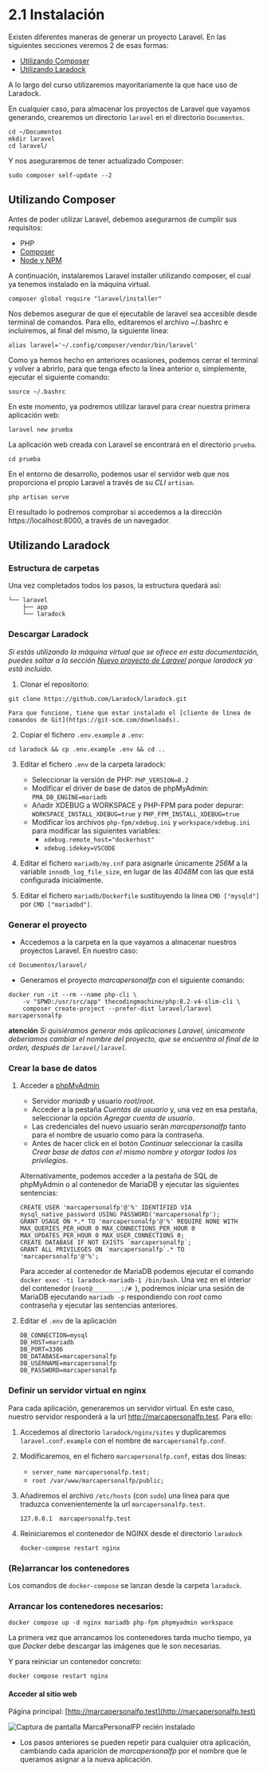 # 2.1 Instalación

Existen diferentes maneras de generar un proyecto Laravel. En las siguientes secciones veremos 2 de esas formas:
- [Utilizando Composer](#utilizando-composer)
- [Utilizando Laradock](#utilizando-laradock)

A lo largo del curso utilizaremos mayoritariamente la que hace uso de Laradock.

En cualquier caso, para almacenar los proyectos de Laravel que vayamos generando, crearemos un directorio `laravel` en el directorio `Documentos`.

```
cd ~/Documentos
mkdir laravel
cd laravel/
```

Y nos aseguraremos de tener actualizado Composer:

```
sudo composer self-update --2
```

## Utilizando Composer

Antes de poder utilizar Laravel, debemos asegurarnos de cumplir sus requisitos:

- PHP
- [Composer](https://getcomposer.org/)
- [Node y NPM](https://nodejs.org/)

A continuación, instalaremos Laravel installer utilizando composer, el cual ya tenemos instalado en la máquina virtual.

```
composer global require "laravel/installer"
```

Nos debemos asegurar de que el ejecutable de laravel sea accesible desde terminal de comandos. Para ello, editaremos el archivo ~/.bashrc e incluiremos, al final del mismo, la siguiente línea:

```
alias laravel='~/.config/composer/vendor/bin/laravel'
```

Como ya hemos hecho en anteriores ocasiones, podemos cerrar el terminal y volver a abrirlo, para que tenga efecto la línea anterior o, simplemente, ejecutar el siguiente comando:

```
source ~/.bashrc
```

En este momento, ya podremos utilizar laravel para crear nuestra primera aplicación web:

```
laravel new prueba
```

La aplicación web creada con Laravel se encontrará en el directorio `prueba`.

```
cd prueba
```

En el entorno de desarrollo, podemos usar el servidor web que nos proporciona el propio Laravel a través de su _CLI_ `artisan`.

```
php artisan serve
```

El resultado lo podremos comprobar si accedemos a la dirección https://localhost:8000, a través de un navegador.

## Utilizando Laradock

### Estructura de carpetas

Una vez completados todos los pasos, la estructura quedará así:

```.
└── laravel
    ├── app
    └── laradock
```


### Descargar Laradock
_Si estás utilizando la máquina virtual que se ofrece en esta documentación, puedes saltar a la sección [Nuevo proyecto de Laravel](#nuevo-proyecto-de-laravel) porque laradock ya está incluido._

1. Clonar el repositorio:

```
git clone https://github.com/Laradock/laradock.git
```
    Para que funcione, tiene que estar instalado el [cliente de línea de comandos de Git](https://git-scm.com/downloads).

2. Copiar el fichero `.env.example` a `.env`:

```
cd laradock && cp .env.example .env && cd ..
```

3. Editar el fichero `.env` de la carpeta laradock:

    - Seleccionar la versión de PHP: `PHP_VERSION=8.2`
    - Modificar el driver de base de datos de phpMyAdmin: `PMA_DB_ENGINE=mariadb`
    - Añadir XDEBUG a WORKSPACE y PHP-FPM para poder depurar: `WORKSPACE_INSTALL_XDEBUG=true` y `PHP_FPM_INSTALL_XDEBUG=true`
    - Modificar los archivos `php-fpm/xdebug.ini` y `workspace/xdebug.ini` para modificar las siguientes variables:
        - `xdebug.remote_host="dockerhost"`
        - `xdebug.idekey=VSCODE`

4. Editar el fichero `mariadb/my.cnf` para asignarle únicamente _256M_ a la variable `innodb_log_file_size`, en lugar de las _4048M_ con las que está configurada inicialmente.

5. Editar el fichero `mariadb/Dockerfile` sustituyendo la línea `CMD ["mysqld"]` por `CMD ["mariadbd"]`.

### Generar el proyecto

- Accedemos a la carpeta en la que vayamos a almacenar nuestros proyectos Laravel. En nuestro caso:

```
cd Documentos/laravel/
```

- Generamos el proyecto _marcapersonalfp_ con el siguiente comando:

```
docker run -it --rm --name php-cli \
    -v "$PWD:/usr/src/app" thecodingmachine/php:8.2-v4-slim-cli \
    composer create-project --prefer-dist laravel/laravel marcapersonalfp
```

**atención** _Si quisiéramos generar más aplicaciones Laravel, únicamente deberíamos cambiar el nombre del proyecto, que se encuentra al final de la orden, después de `laravel/laravel`._

### Crear la base de datos

1. Acceder a [phpMyAdmin](http://localhost:8081/)

    - Servidor _mariadb_ y usuario _root_/_root_.
    - Acceder a la pestaña _Cuentas de usuario_ y, una vez en esa pestaña, seleccionar la opción _Agregar cuenta de usuario_.
    - Las credenciales del nuevo usuario serán _marcapersonalfp_ tanto para el nombre de usuario como para la contraseña.
    - Antes de hacer click en el botón _Continuar_ seleccionar la casilla _Crear base de datos con el mismo nombre y otorgar todos los privilegios_.

    Alternativamente, podemos acceder a la pestaña de SQL de phpMyAdmin o al contenedor de MariaDB y ejecutar las siguientes sentencias:

    ```
    CREATE USER 'marcapersonalfp'@'%' IDENTIFIED VIA mysql_native_password USING PASSWORD('marcapersonalfp');
    GRANT USAGE ON *.* TO 'marcapersonalfp'@'%' REQUIRE NONE WITH MAX_QUERIES_PER_HOUR 0 MAX_CONNECTIONS_PER_HOUR 0 MAX_UPDATES_PER_HOUR 0 MAX_USER_CONNECTIONS 0;
    CREATE DATABASE IF NOT EXISTS `marcapersonalfp`;
    GRANT ALL PRIVILEGES ON `marcapersonalfp`.* TO 'marcapersonalfp'@'%';
    ```

    Para acceder al contenedor de MariaDB podemos ejecutar el comando `docker exec -ti laradock-mariadb-1 /bin/bash`. Una vez en el interior del contenedor (`root@________:/# `), podremos iniciar una sesión de MariaDB ejecutando `mariadb -p` respondiendo con _root_ como contraseña y ejecutar las sentencias anteriores.

3. Editar el `.env` de la aplicación

    ```
    DB_CONNECTION=mysql
    DB_HOST=mariadb
    DB_PORT=3306
    DB_DATABASE=marcapersonalfp
    DB_USERNAME=marcapersonalfp
    DB_PASSWORD=marcapersonalfp
    ```

### Definir un servidor virtual en nginx

Para cada aplicación, generaremos un servidor virtual. En este caso, nuestro servidor responderá a la url http://marcapersonalfp.test. Para ello:

1. Accedemos al directorio `laradock/nginx/sites` y duplicaremos `laravel.conf.example` con el nombre de `marcapersonalfp.conf`.

2. Modificaremos, en el fichero `marcapersonalfp.conf`, estas dos líneas:

    - `server_name marcapersonalfp.test;`
    - `root /var/www/marcapersonalfp/public;`

3. Añadiremos el archivo `/etc/hosts` (con `sudo`) una línea para que traduzca convenientemente la url `marcapersonalfp.test`.

    ```
    127.0.0.1  marcapersonalfp.test
    ```

4. Reiniciaremos el contenedor de NGINX desde el directorio `laradock`

    ```
    docker-compose restart nginx
    ```

### (Re)arrancar los contenedores

Los comandos de `docker-compose` se lanzan desde la carpeta `laradock`.

### Arrancar los contenedores necesarios:

```
docker compose up -d nginx mariadb php-fpm phpmyadmin workspace
```

La primera vez que arrancamos los contenedores tarda mucho tiempo, ya que _Docker_ debe descargar las imágenes que le son necesarias.

Y para reiniciar un contenedor concreto:

```
docker compose restart nginx
```

#### Acceder al sitio web

Página principal: [http://marcapersonalfp.test](http://marcapersonalfp.test)

![Captura de pantalla MarcaPersonalFP recién instalado](./images/marcaPersonalFP_LaravelInstalacion.png)

* Los pasos anteriores se pueden repetir para cualquier otra aplicación, cambiando cada aparición de _marcapersonalfp_ por el nombre que le queramos asignar a la nueva aplicación.

